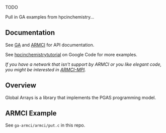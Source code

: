 TODO

Pull in GA examples from hpcinchemistry...

## Documentation

See [GA](http://www.emsl.pnl.gov/docs/global/userinterface.shtml) and [ARMCI](http://www.emsl.pnl.gov/docs/parsoft/armci/documentation.htm) for API documentation.

See [hpcinchemistrytutorial](http://code.google.com/p/hpcinchemistrytutorial/) on Google Code for more examples.

_If you have a network that isn't support by ARMCI or you like elegant code, you might be interested in [ARMCI-MPI](http://wiki.mpich.org/armci-mpi/index.php/Main_Page)._

## Overview

Global Arrays is a library that implements the PGAS programming model.

## ARMCI Example

See ```ga-armci/armci/put.c``` in this repo.
